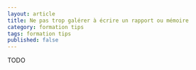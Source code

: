 ```yaml
---
layout: article
title: Ne pas trop galérer à écrire un rapport ou mémoire
category: formation tips
tags: formation tips
published: false
---
```

TODO
